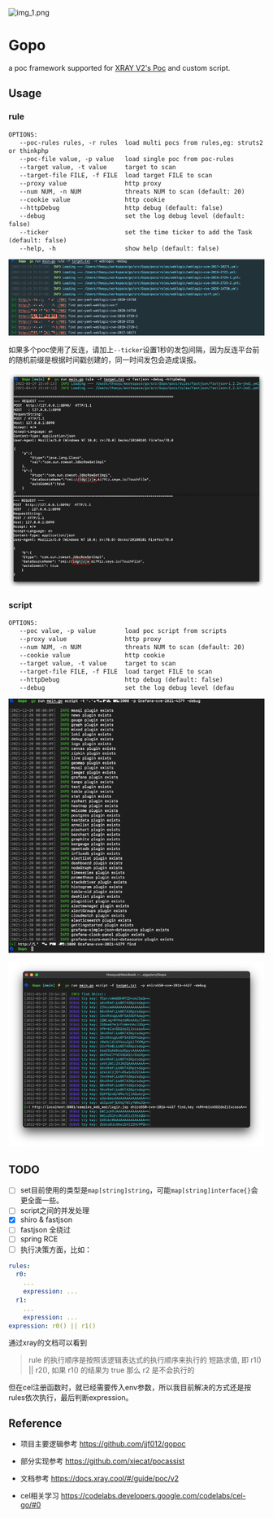 ![img_1.png](https://cdn.jsdelivr.net/gh/yuuuuu422/Myimages/img/2021/07/20210727225352.gif)

# Gopo
a poc framework supported for [XRAY V2's Poc](https://docs.xray.cool/#/guide/poc/v2) and custom script.
## Usage

### rule

```
OPTIONS:
   --poc-rules rules, -r rules  load multi pocs from rules,eg: struts2 or thinkphp
   --poc-file value, -p value   load single poc from poc-rules
   --target value, -t value     target to scan
   --target-file FILE, -f FILE  load target FILE to scan
   --proxy value                http proxy
   --num NUM, -n NUM            threats NUM to scan (default: 20)
   --cookie value               http cookie
   --httpDebug                  http debug (default: false)
   --debug                      set the log debug level (default: false)
   --ticker                     set the time ticker to add the Task (default: false)
   --help, -h                   show help (default: false)
```

![img.png](img/img.png)

如果多个poc使用了反连，请加上`--ticker`设置1秒的发包间隔，因为反连平台前的随机前缀是根据时间戳创建的，同一时间发包会造成误报。

![img.png](img/img2.png)

### script
```
OPTIONS:
   --poc value, -p value        load poc script from scripts
   --proxy value                http proxy
   --num NUM, -n NUM            threats NUM to scan (default: 20)
   --cookie value               http cookie
   --target value, -t value     target to scan
   --target-file FILE, -f FILE  load target FILE to scan
   --httpDebug                  http debug (default: false)
   --debug                      set the log debug level (defau
```

![img.png](img/img_2.png)

![img.png](img/img3.png)

## TODO

- [ ] set目前使用的类型是`map[string]string`，可能`map[string]interface{}`会更全面一些。
- [ ] script之间的并发处理
- [x] shiro & fastjson
- [ ] fastjson 全绕过
- [ ] spring RCE
- [ ] 执行决策方面，比如：

```yaml
rules:
  r0:
    ...
    expression: ...
  r1:
    ...
    expression: ...
expression: r0() || r1()
```

通过xray的文档可以看到

>rule 的执行顺序是按照该逻辑表达式的执行顺序来执行的
>短路求值, 即 r1() || r2(), 如果 r1() 的结果为 true 那么 r2 是不会执行的

但在cel注册函数时，就已经需要传入env参数，所以我目前解决的方式还是按rules依次执行，最后判断expression。

## Reference

- 项目主要逻辑参考 https://github.com/jjf012/gopoc 

- 部分实现参考 https://github.com/xiecat/pocassist 
- 文档参考 https://docs.xray.cool/#/guide/poc/v2
- cel相关学习 https://codelabs.developers.google.com/codelabs/cel-go/#0
